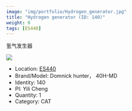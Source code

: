 ```yaml
---
image: "img/portfolio/Hydrogen_generator.jpg"
title: "Hydrogen generator (ID: 140)"
weight: 0
tags: [ES440]
---
```


氢气发生器

<!--more-->

![](../../img/portfolio/Hydrogen_generator.jpg)

- Location: [ES440](../../tags/es440)
- Brand/Model: Domnick hunter， 40H-MD
- Identity: 140
- PI: Yili Cheng
- Quantity: 1
- Category: CAT






